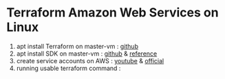 # Terraform Amazon Web Services on Linux
1. apt install Terraform on master-vm : [github](https://github.com/hilmi-afifi/terraform/blob/master/install_terraform.sh)
2. apt install SDK on master-vm : [github](https://raw.githubusercontent.com/hilmi-afifi/terraform/master/aws/install_sdk.sh) & [reference](https://devopscube.com/install-configure-aws-cli-linux/)
3. create service accounts on AWS : [youtube](https://www.youtube.com/watch?v=HuE-QhrmE1c&ab_channel=AOSNote) & [official](https://docs.aws.amazon.com/powershell/latest/userguide/pstools-appendix-sign-up.html)
4. running usable terraform command :  
